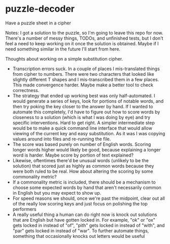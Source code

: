# puzzle-decoder
Have a puzzle sheet in a cipher

Notes:
I got a solution to the puzzle, so I'm going to leave this repo for now. There's a number of messy things, TODOs, and unfinished tests, but I don't feel a need to keep working on it once the solution is obtained. Maybe if I need something similar in the future I'll start from here.

Thoughts about working on a simple substitution cipher.
* Transcription errors suck. In a couple of places I mis-translated things from cipher to numbers. There were two characters that looked like slightly different T shapes and I mis-transcribed them in a few places. This made convergence harder. Maybe make a better tool to check correctness.
* The strategy that ended up working best was only half-automated. I would generate a series of keys, look for portions of notable words, and then try poking the key closer to the answer by hand. If I wanted to automate this completely, I'd have to figure out how to score words by closeness to a solution (which is what I was doing by eye) and try specific interventions. Hard to get right. A simpler intermediate step would be to make a quick command line interface that would allow viewing of the current key and easy substitution. As it was I was copying values around into files and re-running the file.
* The score was based purely on number of English words. Scoring longer words higher would likely be good, because explaining a longer word is harder. Maybe score by portion of text explained?
* Likewise, oftentimes there'd be unusual words (unlikely to be the solution) that scored just as highly as common words because they were both ruled to be real. How about altering the scoring by some commonality metric?
* If a commonality metric is included, there should be a mechanism to choose some expected words by hand that aren't necessarily common in English but you may expect to show up.
* For speed reasons we should, once we're past the midpoint, clear out all of the really low scoring keys and just focus on polishing the top performers
* A really useful thing a human can do right now is knock out solutions that are English but have gotten locked in. For example, "ok" or "ox" gets locked in instead of "of", "pith" gets locked in instead of "with", and "par" gets locked in instead of "war". To further automate things, something that occasionally knocks out letters would be useful
